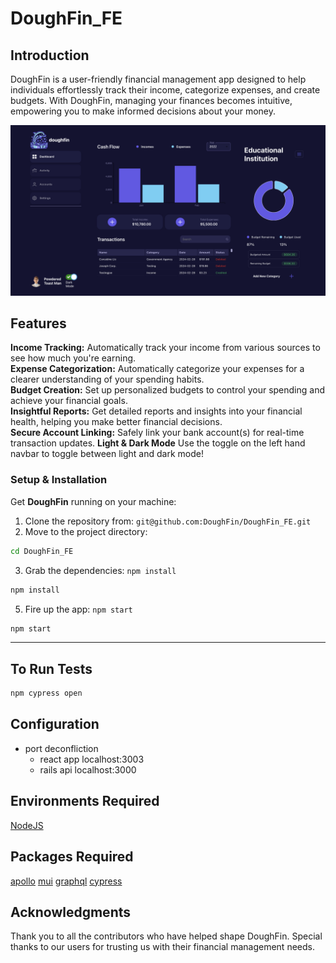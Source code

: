 # DoughFin_FE

## Introduction
DoughFin is a user-friendly financial management app designed to help individuals effortlessly track their income, categorize expenses, and create budgets. With DoughFin, managing your finances becomes intuitive, empowering you to make informed decisions about your money.

![alt text](<Screen Shot 2024-02-29 at 2.20.26 PM.png>)

## Features
**Income Tracking:** Automatically track your income from various sources to see how much you're earning.<br>
**Expense Categorization:** Automatically categorize your expenses for a clearer understanding of your spending habits.<br>
**Budget Creation:** Set up personalized budgets to control your spending and achieve your financial goals.<br>
**Insightful Reports:** Get detailed reports and insights into your financial health, helping you make better financial decisions.<br>
**Secure Account Linking:** Safely link your bank account(s) for real-time transaction updates.
**Light & Dark Mode** Use the toggle on the left hand navbar to toggle between light and dark mode!

### Setup & Installation

Get **DoughFin** running on your machine:

1. Clone the repository from: `git@github.com:DoughFin/DoughFin_FE.git`
2. Move to the project directory:
 ```bash
cd DoughFin_FE
``` 
3. Grab the dependencies: `npm install`
 ```bash
npm install
``` 
5. Fire up the app: `npm start`
```bash
npm start
``` 
----------------

## To Run Tests
```bash
npm cypress open
```

## Configuration
* port deconfliction
  * react app localhost:3003
  * rails api localhost:3000

## Environments Required
[NodeJS](https://nodejs.org/en)

## Packages Required
[apollo](https://www.npmjs.com/package/@apollo/client)
[mui](https://www.npmjs.com/package/@mui/material)
[graphql](https://www.npmjs.com/package/graphql)
[cypress](https://www.npmjs.com/package/cypress)


## Acknowledgments
Thank you to all the contributors who have helped shape DoughFin.
Special thanks to our users for trusting us with their financial management needs.
